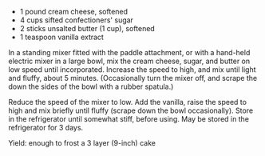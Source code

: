 * 1 pound cream cheese, softened
* 4 cups sifted confectioners' sugar
* 2 sticks unsalted butter (1 cup), softened
* 1 teaspoon vanilla extract

In a standing mixer fitted with the paddle attachment, or with a hand-held electric mixer in a large bowl, mix the cream cheese, sugar, and butter on low speed until incorporated. Increase the speed to high, and mix until light and fluffy, about 5 minutes. (Occasionally turn the mixer off, and scrape the down the sides of the bowl with a rubber spatula.)

Reduce the speed of the mixer to low. Add the vanilla, raise the speed to high and mix briefly until fluffy (scrape down the bowl occasionally). Store in the refrigerator until somewhat stiff, before using. May be stored in the refrigerator for 3 days.

Yield: enough to frost a 3 layer (9-inch) cake
